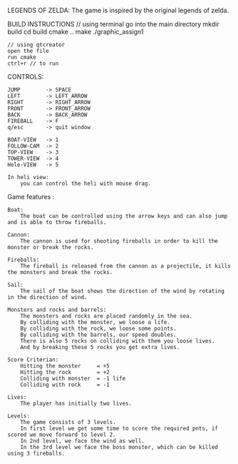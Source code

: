 LEGENDS OF ZELDA:
	The game is inspired by the original legends of zelda.

BUILD INSTRUCTIONS
	// using terminal go into the main directory
	mkdir build
	cd build
	cmake ..
	make
	./graphic_assign1

	// using qtcreator
	open the file
	run cmake
	ctrl+r // to run


CONTROLS:

	JUMP  		-> SPACE  
	LEFT  		-> LEFT_ARROW  
	RIGHT 		-> RIGHT_ARROW  
	FRONT 		-> FRONT_ARROW
	BACK  		-> BACK_ARROW
	FIREBALL 	-> F
	q/esc 		-> quit window

	BOAT-VIEW  	-> 1
	FOLLOW-CAM 	-> 2
	TOP-VIEW   	-> 3
	TOWER-VIEW 	-> 4
	Hele-VIEW	-> 5

	In heli view:
		you can control the heli with mouse drag.

Game features :

	Boat:
		The boat can be controlled using the arrow keys and can also jump and is able to throw fireballs.

	Cannon:
		The cannon is used for shooting fireballs in order to kill the monster or break the rocks.

	Fireballs:
		The fireball is released from the cannon as a projectile, it kills the monsters and break the rocks.

	Sail:
		The sail of the boat shows the direction of the wind by rotating in the direction of wind.

	Monsters and rocks and barrels:
		The monsters and rocks are placed randomly in the sea.
		By colliding with the monster, we loose a life.
		By colliding with the rock, we loose some points.
		By colliding with the barrels, our speed doubles.
		There is also 5 rocks on colliding with them you loose lives.
		And by breaking these 5 rocks you get extra lives.

	Score Criterian:
		Hitting the monster 	= +5
		Hitting the rock 		= +2
		Colliding with monster 	= -1 life
		Colliding with rock 	= -1

	Lives:
		The player has initially two lives.

	Levels:
		The game consists of 3 levels.
		In first level we get some time to score the required pnts, if scored we move forward to level 2.
		In 2nd level, we face the wind as well.
		In the 3rd level we face the boss monster, which can be killed using 3 fireballs.
